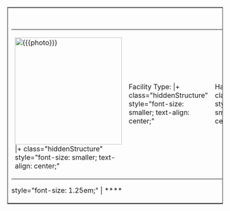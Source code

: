 <table border=1 align=right>
<tr>
<td>

<table>
<caption>style="font-size: 1.25em;" | <strong></strong></caption>
<tbody>
<tr class="odd">
<td><p><img src="{{{photo}}}" title="fig:{{{photo}}}" width="250" alt="{{{photo}}}" /> |+ class="hiddenStructure" style="font-size: smaller; text-align: center;"</p></td>
<td><p>Facility Type: <em></em> |+ class="hiddenStructure" style="font-size: smaller; text-align: center;"</p></td>
<td><p>Hack Type: <em></em> |+ class="hiddenStructure" style="font-size: smaller; text-align: center;"</p></td>
<td><p>Location: <em></em> |+ class="hiddenStructure" style="font-size: smaller; text-align: center;"</p></td>
<td><p>Towers: <em></em> |+ class="hiddenStructure" style="font-size: smaller; text-align: center;"</p></td>
<td><p>Elevation: <em></em> |+ class="hiddenStructure" style="font-size: smaller; text-align: center;"</p></td>
<td><p>Additional: <em></em> |+ class="hiddenStructure"</p></td>
<td><p>Lattice Links |+ class="hiddenStructure"</p></td>
<td style="text-align: center;"><p><img src="{{{lattice_links}}}" title="fig:{{{lattice_links}}}" width="250" alt="{{{lattice_links}}}" /><br />
</p></td>
</tr>
</tbody>
</table>

style="font-size: 1.25em;" \| ****

</td>
</tr>
</table>